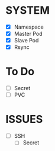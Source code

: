# SYSTEM

- [x] Namespace
- [x] Master Pod
- [x] Slave Pod
- [x] Rsync

# To Do
- [ ] Secret
- [ ] PVC

# ISSUES
- [ ] SSH
    - [ ] Secret